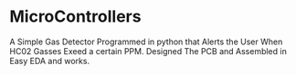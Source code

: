 # MicroControllers
A Simple Gas Detector Programmed in python that Alerts the User When HC02 Gasses Exeed a certain PPM.
Designed The PCB and Assembled in Easy EDA and works. 